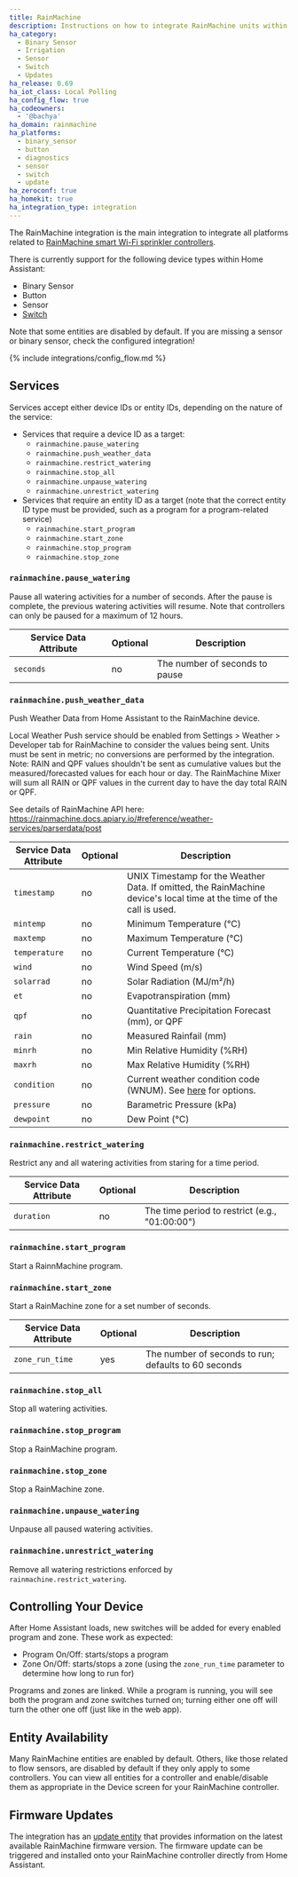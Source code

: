 ```yaml
---
title: RainMachine
description: Instructions on how to integrate RainMachine units within Home Assistant.
ha_category:
  - Binary Sensor
  - Irrigation
  - Sensor
  - Switch
  - Updates
ha_release: 0.69
ha_iot_class: Local Polling
ha_config_flow: true
ha_codeowners:
  - '@bachya'
ha_domain: rainmachine
ha_platforms:
  - binary_sensor
  - button
  - diagnostics
  - sensor
  - switch
  - update
ha_zeroconf: true
ha_homekit: true
ha_integration_type: integration
---
```


The RainMachine integration is the main integration to integrate all platforms related to [RainMachine smart Wi-Fi sprinkler controllers](https://www.rainmachine.com/).

There is currently support for the following device types within Home Assistant:

- Binary Sensor
- Button
- Sensor
- [Switch](#switch)

Note that some entities are disabled by default. If you are missing a sensor or binary sensor, check the configured integration!

{% include integrations/config_flow.md %}

## Services

Services accept either device IDs or entity IDs, depending on the nature of the service:

- Services that require a device ID as a target:
  - `rainmachine.pause_watering`
  - `rainmachine.push_weather_data`
  - `rainmachine.restrict_watering`
  - `rainmachine.stop_all`
  - `rainmachine.unpause_watering`
  - `rainmachine.unrestrict_watering`
- Services that require an entity ID as a target (note that the correct entity ID type must be provided, such as a program for a program-related service)
  - `rainmachine.start_program`
  - `rainmachine.start_zone`
  - `rainmachine.stop_program`
  - `rainmachine.stop_zone`

### `rainmachine.pause_watering`

Pause all watering activities for a number of seconds. After the pause is complete, the previous watering activities will resume. Note that controllers can only be paused for a maximum of 12 hours.

| Service Data Attribute | Optional | Description                    |
| ---------------------- | -------- | ------------------------------ |
| `seconds`              | no       | The number of seconds to pause |

### `rainmachine.push_weather_data`

Push Weather Data from Home Assistant to the RainMachine device.

Local Weather Push service should be enabled from Settings > Weather > Developer tab for RainMachine to consider the values being sent. Units must be sent in metric; no conversions are performed by the integration. Note: RAIN and QPF values shouldn't be sent as cumulative values but the measured/forecasted values for each hour or day. The RainMachine Mixer will sum all RAIN or QPF values in the current day to have the day total RAIN or QPF.

See details of RainMachine API here: 
<https://rainmachine.docs.apiary.io/#reference/weather-services/parserdata/post>

| Service Data Attribute | Optional | Description                                                                                                           |
| ---------------------- | -------- | --------------------------------------------------------------------------------------------------------------------- |
| `timestamp`            | no       | UNIX Timestamp for the Weather Data. If omitted, the RainMachine device's local time at the time of the call is used. |
| `mintemp`              | no       | Minimum Temperature (°C)                                                                                              |
| `maxtemp`              | no       | Maximum Temperature (°C)                                                                                              |
| `temperature`          | no       | Current Temperature (°C)                                                                                              |
| `wind`                 | no       | Wind Speed (m/s)                                                                                                      |
| `solarrad`             | no       | Solar Radiation (MJ/m²/h)                                                                                             |
| `et`                   | no       | Evapotranspiration (mm)                                                                                               |
| `qpf`                  | no       | Quantitative Precipitation Forecast (mm), or QPF                                                                      |
| `rain`                 | no       | Measured Rainfail (mm)                                                                                                |
| `minrh`                | no       | Min Relative Humidity (%RH)                                                                                           |
| `maxrh`                | no       | Max Relative Humidity (%RH)                                                                                           |
| `condition`            | no       | Current weather condition code (WNUM). See [here][wnum reference] for options.                                        |
| `pressure`             | no       | Barametric Pressure (kPa)                                                                                             |
| `dewpoint`             | no       | Dew Point (°C)                                                                                                        |

### `rainmachine.restrict_watering`

Restrict any and all watering activities from staring for a time period.

| Service Data Attribute | Optional | Description                    |
| ---------------------- | -------- | ------------------------------ |
| `duration`              | no       | The time period to restrict (e.g., "01:00:00") |

### `rainmachine.start_program`

Start a RainnMachine program.

### `rainmachine.start_zone`

Start a RainMachine zone for a set number of seconds.

| Service Data Attribute | Optional | Description                                          |
| ---------------------- | -------- | ---------------------------------------------------- |
| `zone_run_time`        | yes      | The number of seconds to run; defaults to 60 seconds |

### `rainmachine.stop_all`

Stop all watering activities.

### `rainmachine.stop_program`

Stop a RainMachine program.

### `rainmachine.stop_zone`

Stop a RainMachine zone.

### `rainmachine.unpause_watering`

Unpause all paused watering activities.

### `rainmachine.unrestrict_watering`

Remove all watering restrictions enforced by `rainmachine.restrict_watering`.

## Controlling Your Device

After Home Assistant loads, new switches will be added for every enabled program and zone. These work as expected:

- Program On/Off: starts/stops a program
- Zone On/Off: starts/stops a zone (using the `zone_run_time` parameter to determine how long to run for)

Programs and zones are linked. While a program is running, you will see both the program and zone switches turned on; turning either one off will turn the other one off (just like in the web app).

## Entity Availability

Many RainMachine entities are enabled by default. Others, like those related to flow sensors, are disabled by default if they only apply to some controllers. You can view all entities for a controller and enable/disable them as appropriate in the Device screen for your RainMachine controller.

[wnum reference]: https://github.com/sprinkler/rainmachine-developer-resources/blob/d47e1ad59dee59e34094ad41636ae289275eb973/sdk-parsers/RMDataFramework/rmWeatherData.py#L13

## Firmware Updates

The integration has an [update entity](/integrations/update/) that provides information on the latest available RainMachine firmware version. The firmware update can be triggered and installed onto your RainMachine controller
directly from Home Assistant.
